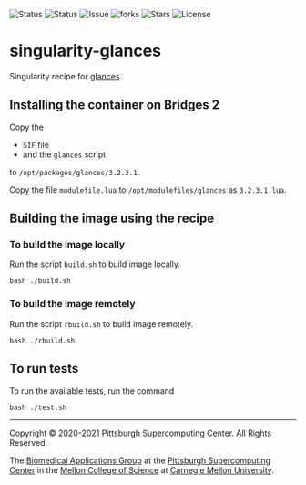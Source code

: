 ![Status](https://github.com/pscedu/singularity-glances/actions/workflows/main.yml/badge.svg)
![Status](https://github.com/pscedu/singularity-glances/actions/workflows/pretty.yml/badge.svg)
![Issue](https://img.shields.io/github/issues/pscedu/singularity-glances)
![forks](https://img.shields.io/github/forks/pscedu/singularity-glances)
![Stars](https://img.shields.io/github/stars/pscedu/singularity-glances)
![License](https://img.shields.io/github/license/pscedu/singularity-glances)

# singularity-glances
Singularity recipe for [glances](https://nicolargo.github.io/glances/).

## Installing the container on Bridges 2
Copy the

* `SIF` file
* and the `glances` script

to `/opt/packages/glances/3.2.3.1`.

Copy the file `modulefile.lua` to `/opt/modulefiles/glances` as `3.2.3.1.lua`.

## Building the image using the recipe

### To build the image locally
Run the script `build.sh` to build image locally.

```
bash ./build.sh
```

### To build the image remotely
Run the script `rbuild.sh` to build image remotely.

```
bash ./rbuild.sh
```
## To run tests
To run the available tests, run the command

```
bash ./test.sh
```

---
Copyright © 2020-2021 Pittsburgh Supercomputing Center. All Rights Reserved.

The [Biomedical Applications Group](https://www.psc.edu/biomedical-applications/) at the [Pittsburgh Supercomputing
Center](http://www.psc.edu) in the [Mellon College of Science](https://www.cmu.edu/mcs/) at [Carnegie Mellon University](http://www.cmu.edu).

